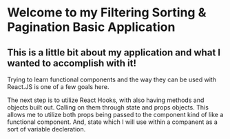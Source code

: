 # Welcome to my Filtering Sorting & Pagination Basic Application

## This is a little bit about my application and what I wanted to accomplish with it!

Trying to learn functional components and the way they can be used with React.JS is one of a few goals here.

The next step is to utilize React Hooks, with also having methods and objects built out. Calling on them through state and props objects. This allows me to utilize both props being passed to the component kind of like a functional component. And, state which I will use within a companent as a sort of variable decleration.
